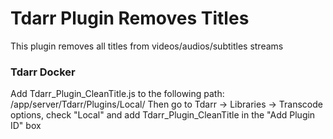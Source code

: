 # Tdarr Plugin Removes Titles

This plugin removes all titles from videos/audios/subtitles streams

### Tdarr Docker

Add Tdarr_Plugin_CleanTitle.js to the following path:  /app/server/Tdarr/Plugins/Local/
Then go to Tdarr -> Libraries -> Transcode options, check "Local" and add Tdarr_Plugin_CleanTitle in the "Add Plugin ID" box
